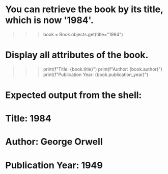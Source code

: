 # You can retrieve the book by its title, which is now '1984'.
>>> book = Book.objects.get(title="1984")

# Display all attributes of the book.
>>> print(f"Title: {book.title}")
>>> print(f"Author: {book.author}")
>>> print(f"Publication Year: {book.publication_year}")

# Expected output from the shell:
# Title: 1984
# Author: George Orwell
# Publication Year: 1949
